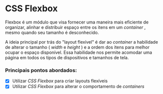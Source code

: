 # CSS Flexbox

Flexbox é um módulo que visa fornecer uma maneira mais eficiente de organizar, alinhar e distribuir espaço entre os itens em um *container* , mesmo quando seu tamanho é desconhecido.

A ideia principal por trás do "layout flexível" é dar ao *container* a habilidade de alterar o tamanho ( *width* e *height* ) e a ordem dos itens para melhor ocupar o espaço disponível. Essa habilidade nos permite acomodar uma página em todos os tipos de dispositivos e tamanhos de tela.



### Principais pontos abordados:

- [x] Utilizar *CSS Flexbox* para criar layouts flexíveis
- [x] Utilizar *CSS Flexbox* para alterar o comportamento de *containers* 